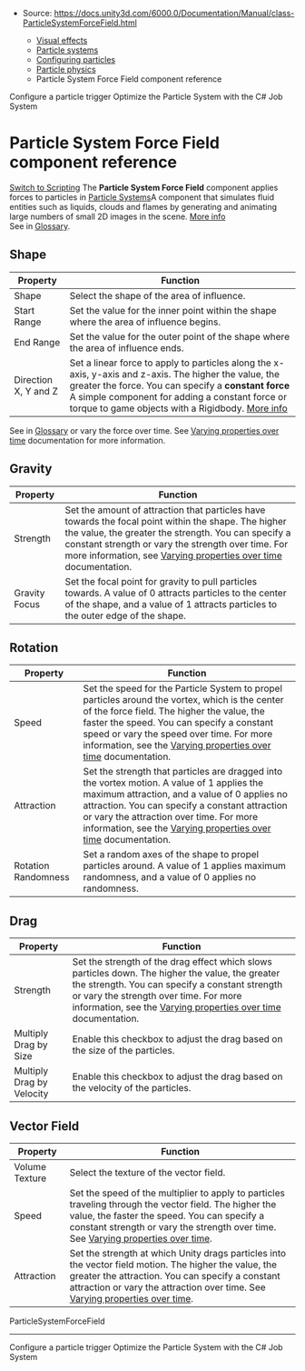 * Source: https://docs.unity3d.com/6000.0/Documentation/Manual/class-ParticleSystemForceField.html

  * [Visual effects](https://docs.unity3d.com/6000.0/Documentation/Manual/visual-effects.html)
  * [Particle systems](https://docs.unity3d.com/6000.0/Documentation/Manual/ParticleSystems.html)
  * [Configuring particles](https://docs.unity3d.com/6000.0/Documentation/Manual/configuring-particles.html)
  * [Particle physics](https://docs.unity3d.com/6000.0/Documentation/Manual/particle-physics.html)
  * Particle System Force Field component reference


[](https://docs.unity3d.com/6000.0/Documentation/Manual/configure-particle-trigger.html)
Configure a particle trigger
[](https://docs.unity3d.com/6000.0/Documentation/Manual/particle-system-job-system-integration.html)
Optimize the Particle System with the C# Job System
# Particle System Force Field component reference
[Switch to Scripting](https://docs.unity3d.com/6000.0/Documentation/ScriptReference/ParticleSystemForceField.html "Go to ParticleSystemForceField page in the Scripting Reference")
The **Particle System Force Field** component applies forces to particles in [Particle Systems](https://docs.unity3d.com/6000.0/Documentation/Manual/class-ParticleSystem.html)A component that simulates fluid entities such as liquids, clouds and flames by generating and animating large numbers of small 2D images in the scene. [More info](https://docs.unity3d.com/6000.0/Documentation/Manual/class-ParticleSystem.html)  
See in [Glossary](https://docs.unity3d.com/6000.0/Documentation/Manual/Glossary.html#particlesystem). 
## Shape
**Property** | **Function**  
---|---  
Shape | Select the shape of the area of influence.  
Start Range | Set the value for the inner point within the shape where the area of influence begins.  
End Range | Set the value for the outer point of the shape where the area of influence ends.  
Direction X, Y and Z | Set a linear force to apply to particles along the x-axis, y-axis and z-axis. The higher the value, the greater the force. You can specify a **constant force** A simple component for adding a constant force or torque to game objects with a Rigidbody. [More info](https://docs.unity3d.com/6000.0/Documentation/Manual/class-ConstantForce.html)  
See in [Glossary](https://docs.unity3d.com/6000.0/Documentation/Manual/Glossary.html#ConstantForce) or vary the force over time. See [Varying properties over time](https://docs.unity3d.com/6000.0/Documentation/Manual/varying-particle-system-properties-over-time.html) documentation for more information.  
## Gravity
**Property** | **Function**  
---|---  
Strength | Set the amount of attraction that particles have towards the focal point within the shape. The higher the value, the greater the strength. You can specify a constant strength or vary the strength over time. For more information, see [Varying properties over time](https://docs.unity3d.com/6000.0/Documentation/Manual/varying-particle-system-properties-over-time.html) documentation.  
Gravity Focus | Set the focal point for gravity to pull particles towards. A value of 0 attracts particles to the center of the shape, and a value of 1 attracts particles to the outer edge of the shape.  
## Rotation
**Property** | **Function**  
---|---  
Speed | Set the speed for the Particle System to propel particles around the vortex, which is the center of the force field. The higher the value, the faster the speed. You can specify a constant speed or vary the speed over time. For more information, see the [Varying properties over time](https://docs.unity3d.com/6000.0/Documentation/Manual/varying-particle-system-properties-over-time.html) documentation.  
Attraction | Set the strength that particles are dragged into the vortex motion. A value of 1 applies the maximum attraction, and a value of 0 applies no attraction. You can specify a constant attraction or vary the attraction over time. For more information, see the [Varying properties over time](https://docs.unity3d.com/6000.0/Documentation/Manual/varying-particle-system-properties-over-time.html) documentation.  
Rotation Randomness | Set a random axes of the shape to propel particles around. A value of 1 applies maximum randomness, and a value of 0 applies no randomness.  
## Drag
**Property** | **Function**  
---|---  
Strength | Set the strength of the drag effect which slows particles down. The higher the value, the greater the strength. You can specify a constant strength or vary the strength over time. For more information, see the [Varying properties over time](https://docs.unity3d.com/6000.0/Documentation/Manual/varying-particle-system-properties-over-time.html) documentation.  
Multiply Drag by Size | Enable this checkbox to adjust the drag based on the size of the particles.  
Multiply Drag by Velocity | Enable this checkbox to adjust the drag based on the velocity of the particles.  
## Vector Field
**Property** | **Function**  
---|---  
Volume Texture | Select the texture of the vector field.  
Speed | Set the speed of the multiplier to apply to particles traveling through the vector field. The higher the value, the faster the speed. You can specify a constant strength or vary the strength over time. See [Varying properties over time](https://docs.unity3d.com/6000.0/Documentation/Manual/varying-particle-system-properties-over-time.html).  
Attraction | Set the strength at which Unity drags particles into the vector field motion. The higher the value, the greater the attraction. You can specify a constant attraction or vary the attraction over time. See [Varying properties over time](https://docs.unity3d.com/6000.0/Documentation/Manual/varying-particle-system-properties-over-time.html).  
ParticleSystemForceField
* * *
[](https://docs.unity3d.com/6000.0/Documentation/Manual/configure-particle-trigger.html)
Configure a particle trigger
[](https://docs.unity3d.com/6000.0/Documentation/Manual/particle-system-job-system-integration.html)
Optimize the Particle System with the C# Job System

